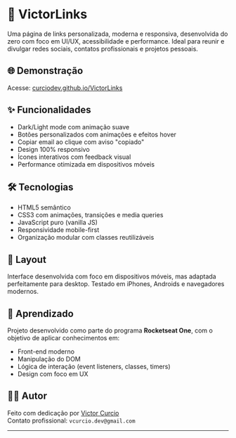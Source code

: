 # 🔗 VictorLinks

Uma página de links personalizada, moderna e responsiva, desenvolvida do zero com foco em UI/UX, acessibilidade e performance. Ideal para reunir e divulgar redes sociais, contatos profissionais e projetos pessoais.

## 🌐 Demonstração

Acesse: [curciodev.github.io/VictorLinks](https://curciodev.github.io/VictorLinks)

## ✨ Funcionalidades

- Dark/Light mode com animação suave
- Botões personalizados com animações e efeitos hover
- Copiar email ao clique com aviso "copiado"
- Design 100% responsivo
- Ícones interativos com feedback visual
- Performance otimizada em dispositivos móveis

## 🛠️ Tecnologias

- HTML5 semântico
- CSS3 com animações, transições e media queries
- JavaScript puro (vanilla JS)
- Responsividade mobile-first
- Organização modular com classes reutilizáveis

## 📱 Layout

Interface desenvolvida com foco em dispositivos móveis, mas adaptada perfeitamente para desktop. Testado em iPhones, Androids e navegadores modernos.

## 🧠 Aprendizado

Projeto desenvolvido como parte do programa **Rocketseat One**, com o objetivo de aplicar conhecimentos em:

- Front-end moderno
- Manipulação do DOM
- Lógica de interação (event listeners, classes, timers)
- Design com foco em UX

## 🧑‍💻 Autor

Feito com dedicação por [Victor Curcio](https://www.linkedin.com/in/curcio-dev/)  
Contato profissional: `vcurcio.dev@gmail.com`

---
